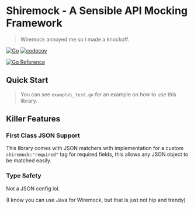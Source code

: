 # Shiremock - A Sensible API Mocking Framework

> Wiremock annoyed me so I made a knockoff.

[![Go](https://github.com/djpiper28/shiremock/actions/workflows/main.yml/badge.svg)](https://github.com/djpiper28/shiremock/actions/workflows/main.yml)
[![codecov](https://codecov.io/gh/djpiper28/shiremock/graph/badge.svg?token=78OFQ6I434)](https://codecov.io/gh/djpiper28/shiremock)

[![Go Reference](https://pkg.go.dev/badge/github.com/djpiper28/shiremock.svg)](https://pkg.go.dev/github.com/djpiper28/shiremock)

## Quick Start

> You can see `example\_test.go` for an example on how to use this library.


## Killer Features
### First Class JSON Support

This library comes with JSON matchers with implementation for a custom `shiremock:"required"` tag for required fields, this allows any JSON
object to be matched easily.

### Type Safety

Not a JSON config lol.

(I know you can use Java for Wiremock, but that is just not hip and trendy)
